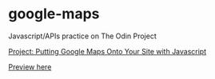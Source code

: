 # google-maps
Javascript/APIs practice on The Odin Project

[Project: Putting Google Maps Onto Your Site with Javascript](http://www.theodinproject.com/javascript-and-jquery/putting-google-maps-onto-your-site?ref=lnav)

[Preview here](http://htmlpreview.github.io/?https://github.com/xuevil/google-maps/blob/master/index.html)
